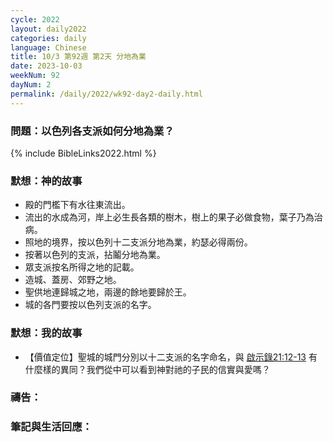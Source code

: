```yaml
---
cycle: 2022
layout: daily2022
categories: daily
language: Chinese
title: 10/3 第92週 第2天 分地為業
date: 2023-10-03
weekNum: 92
dayNum: 2
permalink: /daily/2022/wk92-day2-daily.html
---
```


### 問題：以色列各支派如何分地為業？

{% include BibleLinks2022.html %}

### 默想：神的故事
+ 殿的門檻下有水往東流出。
+ 流出的水成為河，岸上必生長各類的樹木，樹上的果子必做食物，葉子乃為治病。
+ 照地的境界，按以色列十二支派分地為業，約瑟必得兩份。
+ 按著以色列的支派，拈鬮分地為業。
+ 眾支派按名所得之地的記載。
+ 造城、蓋房、郊野之地。
+ 聖供地連歸城之地，兩邊的餘地要歸於王。
+ 城的各門要按以色列支派的名字。

### 默想：我的故事
+ 【價值定位】聖城的城門分別以十二支派的名字命名，與 [啟示錄21:12-13](https://www.biblegateway.com/quicksearch/?quicksearch=啟示錄21:12-13&qs_version=CUVMPT) 有什麼樣的異同？我們從中可以看到神對祂的子民的信實與愛嗎？

### 禱告：

### 筆記與生活回應：
